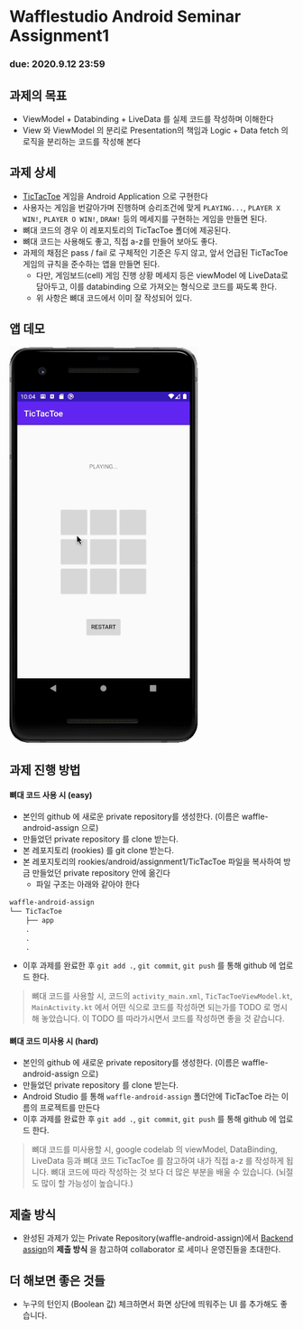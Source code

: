 # Wafflestudio Android Seminar Assignment1
### due: 2020.9.12 23:59

## 과제의 목표
- ViewModel + Databinding + LiveData 를 실제 코드를 작성하며 이해한다
- View 와 ViewModel 의 분리로 Presentation의 책임과 Logic + Data fetch 의 로직을 분리하는 코드를 작성해 본다

## 과제 상세
- [TicTacToe](https://ko.wikipedia.org/wiki/%ED%8B%B1%ED%83%9D%ED%86%A0) 게임을 Android Application 으로 구현한다
- 사용자는 게임을 번갈아가며 진행하며 승리조건에 맞게 `PLAYING...`, `PLAYER X WIN!`, `PLAYER O WIN!`, `DRAW!` 등의 메세지를 구현하는 게임을 만들면 된다.
- 뼈대 코드의 경우 이 레포지토리의 TicTacToe 폴더에 제공된다.
- 뼈대 코드는 사용해도 좋고, 직접 a-z를 만들어 보아도 좋다.
- 과제의 채점은 pass / fail 로 구체적인 기준은 두지 않고, 앞서 언급된 TicTacToe 게임의 규칙을 준수하는 앱을 만들면 된다.
  - 다만, 게임보드(cell) 게임 진행 상황 메세지 등은 viewModel 에 LiveData로 담아두고, 이를 databinding 으로 가져오는 형식으로 코드를 짜도록 한다.
  - 위 사항은 뼈대 코드에서 이미 잘 작성되어 있다.

## 앱 데모
![Demo](demo.gif)
  
## 과제 진행 방법
#### 뼈대 코드 사용 시 (easy)
- 본인의 github 에 새로운 private repository를 생성한다. (이름은 waffle-android-assign 으로)
- 만들었던 private repository 를 clone 받는다.
- 본 레포지토리 (rookies) 를 git clone 받는다.
- 본 레포지토리의 rookies/android/assignment1/TicTacToe 파일을 복사하여 방금 만들었던 private repository 안에 옮긴다
  - 파일 구조는 아래와 같아야 한다
```
waffle-android-assign
└── TicTacToe
    ├── app
    .
    .
    .
```
- 이후 과제를 완료한 후 `git add .`, `git commit`, `git push` 를 통해 github 에 업로드 한다.

> 뼈대 코드를 사용할 시, 코드의 `activity_main.xml`, `TicTacToeViewModel.kt`, `MainActivity.kt` 에서 어떤 식으로 코드를 작성하면 되는가를 TODO 로 명시해 놓았습니다.
> 이 TODO 를 따라가시면서 코드를 작성하면 좋을 것 같습니다.

#### 뼈대 코드 미사용 시 (hard)
- 본인의 github 에 새로운 private repository를 생성한다. (이름은 waffle-android-assign 으로)
- 만들었던 private repository 를 clone 받는다.
- Android Studio 를 통해 `waffle-android-assign` 폴더안에 TicTacToe 라는 이름의 프로젝트를 만든다
- 이후 과제를 완료한 후 `git add .`, `git commit`, `git push` 를 통해 github 에 업로드 한다.

> 뼈대 코드를 미사용할 시, google codelab 의 viewModel, DataBinding, LiveData 등과 뼈대 코드 TicTacToe 를 참고하여 내가 직접 a-z 를 작성하게 됩니다.
> 뼈대 코드에 따라 작성하는 것 보다 더 많은 부분을 배울 수 있습니다. (뇌절도 많이 할 가능성이 높습니다.)
  
## 제출 방식
- 완성된 과제가 있는 Private Repository(waffle-android-assign)에서 [Backend assign](https://github.com/wafflestudio/rookies/blob/master/backend/seminar0/assignment.md)의 **제출 방식** 을 참고하여 collaborator 로 세미나 운영진들을 초대한다.

## 더 해보면 좋은 것들
- 누구의 턴인지 (Boolean 값) 체크하면서 화면 상단에 띄워주는 UI 를 추가해도 좋습니다.
